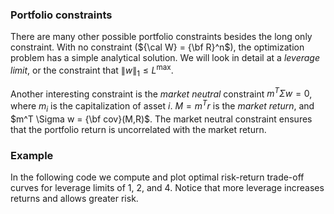### Portfolio constraints

There are many other possible portfolio constraints besides the long only constraint. With no constraint (${\cal W} = {\bf R}^n$), the optimization problem has a simple analytical solution. We will look in detail at a *leverage limit*, or the constraint that $\|w \|_1 \leq L^\mathrm{max}$.


Another interesting constraint is the *market neutral* constraint $m^T \Sigma w =0$, where $m_i$ is the capitalization of asset $i$.
$M = m^Tr$ is the *market return*, and $m^T \Sigma w = {\bf cov}(M,R)$.
The market neutral constraint ensures that the portfolio return is uncorrelated with the market return.

### Example

In the following code we compute and plot optimal risk-return trade-off curves for leverage limits of 1, 2, and 4.
Notice that more leverage increases returns and allows greater risk.